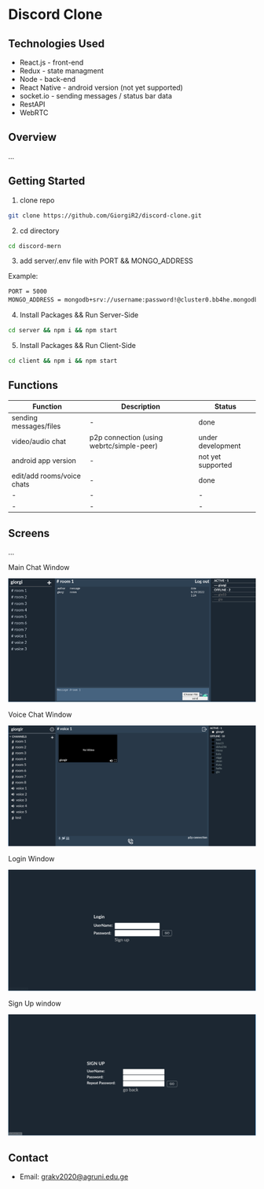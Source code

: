 ﻿# Discord Clone

## Technologies Used
* React.js - front-end
* Redux - state managment
* Node - back-end
* React Native - android version (not yet supported)
* socket.io - sending messages / status bar data
* RestAPI
* WebRTC

## Overview
...

## Getting Started

1. clone repo
```sh
git clone https://github.com/GiorgiR2/discord-clone.git
```

2. cd directory
```sh
cd discord-mern
```

3. add server/.env file with PORT && MONGO_ADDRESS

Example:

```sh
PORT = 5000
MONGO_ADDRESS = mongodb+srv://username:password!@cluster0.bb4he.mongodb.net/myFirstDatabase?retryWrites=true&w=majority
```

4. Install Packages && Run Server-Side
```sh
cd server && npm i && npm start
```

5. Install Packages && Run Client-Side
```sh
cd client && npm i && npm start
```

## Functions

| Function                                  | Description                                       | Status                 |
|-------------------------------------------|---------------------------------------------------|------------------------|
| sending messages/files                    | -                                                 | done                   |
| video/audio chat                          | p2p connection (using webrtc/simple-peer)         | under development      |
| android app version                       | -                                                 | not yet supported      |
| edit/add rooms/voice chats                | -                                                 | done                   |
| -                                         | -                                                 | -                      |
| -                                         | -                                                 | -                      |

## Screens
...

Main Chat Window

![alt text](https://raw.githubusercontent.com/GiorgiR2/discord-clone/master/screens/discord-mern.png)

Voice Chat Window

![alt text](https://raw.githubusercontent.com/GiorgiR2/discord-clone/master/screens/voice.png)

Login Window

![alt text](https://raw.githubusercontent.com/GiorgiR2/discord-clone/master/screens/login.png)

Sign Up window

![alt text](https://raw.githubusercontent.com/GiorgiR2/discord-clone/master/screens/signUp.png)

## Contact

* Email: grakv2020@agruni.edu.ge

